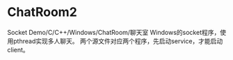 # ChatRoom2
Socket Demo/C/C++/Windows/ChatRoom/聊天室
Windows的socket程序，使用pthread实现多人聊天。
两个源文件对应两个程序，先启动service，才能启动client。
